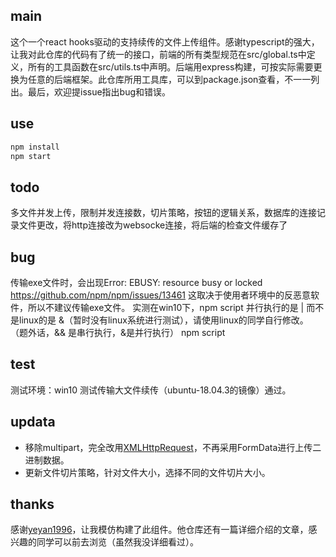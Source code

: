 ## main
这个一个react hooks驱动的支持续传的文件上传组件。感谢typescript的强大，让我对此仓库的代码有了统一的接口，前端的所有类型规范在src/global.ts中定义，所有的工具函数在src/utils.ts中声明。后端用express构建，可按实际需要更换为任意的后端框架。此仓库所用工具库，可以到package.json查看，不一一列出。最后，欢迎提issue指出bug和错误。
## use
```js
npm install
npm start
```
## todo
多文件并发上传，限制并发连接数，切片策略，按钮的逻辑关系，数据库的连接记录文件更改，将http连接改为websocke连接，将后端的检查文件缓存了
## bug
传输exe文件时，会出现Error: EBUSY: resource busy or locked
https://github.com/npm/npm/issues/13461
这取决于使用者环境中的反恶意软件，所以不建议传输exe文件。
实测在win10下，npm script 并行执行的是 | 而不是linux的是 &（暂时没有linux系统进行测试），请使用linux的同学自行修改。
（题外话，&& 是串行执行，&是并行执行）
npm script
## test
测试环境：win10
测试传输大文件续传（ubuntu-18.04.3的镜像）通过。
## updata
- 移除multipart，完全改用[XMLHttpRequest](https://developer.mozilla.org/zh-CN/docs/Web/API/XMLHttpRequest/Sending_and_Receiving_Binary_Data)，不再采用FormData进行上传二进制数据。
- 更新文件切片策略，针对文件大小，选择不同的文件切片大小。
## thanks
感谢[yeyan1996](https://github.com/yeyan1996/file-upload)，让我模仿构建了此组件。他仓库还有一篇详细介绍的文章，感兴趣的同学可以前去浏览（虽然我没详细看过）。
